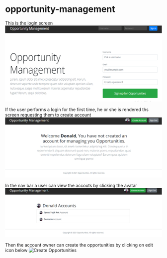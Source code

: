 # opportunity-management

This is the login screen
![login screen](https://github.com/DESTERIO-RASMENTO/opportunity-management/blob/master/images/login.png?raw=true)

If the user performs a login for the first time, he or she is rendered ths screen requesting them to create account
![first login](https://github.com/DESTERIO-RASMENTO/opportunity-management/blob/master/images/first%20login.png?raw=true)

In the nav bar a user can view the accouts by clicking the avatar
![Accounts](https://github.com/DESTERIO-RASMENTO/opportunity-management/blob/master/images/accounts.png?raw=true)

Then the account owner can create the opportunities by clicking on edit icon below
![Create Opportunities]()

